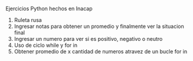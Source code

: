 Ejercicios Python hechos en Inacap
1) Ruleta rusa
2) Ingresar notas para obtener un promedio y finalmente ver la situacion final
3) Ingresar un numero para ver si es positivo, negativo o neutro
4) Uso de ciclo while y for in
5) Obtener promedio de x cantidad de numeros atravez de un bucle for in
